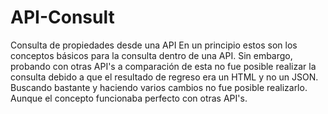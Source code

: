 # API-Consult
Consulta de propiedades desde una API
En un principio estos son los conceptos básicos para la consulta dentro de una API. Sin embargo, probando con otras API's a comparación de esta no fue posible realizar la consulta debido a que el resultado de regreso era un HTML y no un JSON. Buscando bastante y haciendo varios cambios no fue posible realizarlo. Aunque el concepto funcionaba perfecto con otras API's. 
